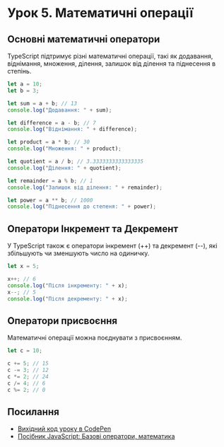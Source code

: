 # Урок 5. Математичні операції

## Основні математичні оператори

TypeScript підтримує різні математичні операції, такі як додавання, віднімання, множення, ділення, залишок від ділення та піднесення в степінь.

```typescript
let a = 10;
let b = 3;

let sum = a + b; // 13
console.log("Додавання: " + sum);

let difference = a - b; // 7
console.log("Віднімання: " + difference);

let product = a * b; // 30
console.log("Множення: " + product);

let quotient = a / b; // 3.3333333333333335
console.log("Ділення: " + quotient);

let remainder = a % b; // 1
console.log("Залишок від ділення: " + remainder);

let power = a ** b; // 1000
console.log("Піднесення до степеня: " + power);
```

## Оператори Інкремент та Декремент

У TypeScript також є оператори інкремент (++) та декремент (--), які збільшують чи зменшують число на одиничку.

```typescript
let x = 5;

x++; // 6
console.log("Після інкременту: " + x);
x--; // 5
console.log("Після декременту: " + x);
```

## Оператори присвоєння

Математичні операції можна поєднувати з присвоєнням.

```typescript
let c = 10;

c += 5; // 15
c -= 3; // 12
c *= 2; // 24
c /= 4; // 6
c %= 2; // 0
```

## Посилання

- [Вихідний код уроку в CodePen](https://codepen.io/Yevhen-Sakara/pen/JjQxYWJ)
- [Посібник JavaScript: Базові оператори, математика](https://uk.javascript.info/operators)